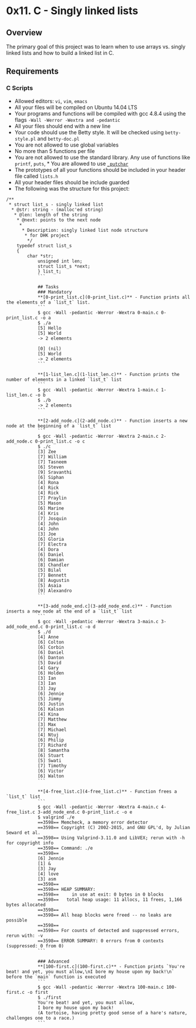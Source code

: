 # 0x11. C - Singly linked lists

## Overview
The primary goal of this project was to learn when to use arrays vs. singly linked lists and how to build a linked list in C.

## Requirements
### C Scripts
* Allowed editors: `vi`, `vim`, `emacs`
* All your files will be compiled on Ubuntu 14.04 LTS
* Your programs and functions will be compiled with gcc 4.8.4 using the flags `-Wall -Werror -Wextra and -pedantic`
* All your files should end with a new line
* Your code should use the Betty style. It will be checked using `betty-style.pl` and `betty-doc.pl`
* You are not allowed to use global variables
* No more than 5 functions per file
* You are not allowed to use the standard library. Any use of functions like `printf`, `puts`, * You are allowed to use [`_putchar`](https://github.com/dhkschool/_putchar.c/blob/master/_putchar.c)
* The prototypes of all your functions should be included in your header file called `lists.h`
* All your header files should be include guarded
* The following was the structure for this project:
```
/**
 * struct list_s - singly linked list
  * @str: string - (malloc'ed string)
   * @len: length of the string
    * @next: points to the next node
     *
      * Description: singly linked list node structure
       * for DHK project
        */
	typedef struct list_s
	{
	    char *str;
	        unsigned int len;
		    struct list_s *next;
		    } list_t;
		    ```

		    ## Tasks
		    ### Mandatory
		    **[0-print_list.c](0-print_list.c)** - Function prints all the elements of a `list_t` list.
		    ```
		    $ gcc -Wall -pedantic -Werror -Wextra 0-main.c 0-print_list.c -o a
		    $ ./a
		    [5] Hello
		    [5] World
		    -> 2 elements

		    [0] (nil)
		    [5] World
		    -> 2 elements
		    ```

		    **[1-list_len.c](1-list_len.c)** - Function prints the number of elements in a linked `list_t` list
		    ```
		    $ gcc -Wall -pedantic -Werror -Wextra 1-main.c 1-list_len.c -o b
		    $ ./b
		    -> 2 elements
		    ```

		    **[2-add_node.c](2-add_node.c)** - Function inserts a new node at the beginning of a `list_t` list
		    ```
		    $ gcc -Wall -pedantic -Werror -Wextra 2-main.c 2-add_node.c 0-print_list.c -o c
		    $ ./c
		    [3] Zee
		    [7] William
		    [7] Tasneem
		    [6] Steven
		    [9] Sravanthi
		    [6] Siphan
		    [4] Rona
		    [4] Rick
		    [4] Rick
		    [7] Praylin
		    [5] Mason
		    [6] Marine
		    [4] Kris
		    [7] Josquin
		    [4] John
		    [4] John
		    [3] Joe
		    [6] Gloria
		    [7] Electra
		    [4] Dora
		    [6] Daniel
		    [6] Damian
		    [8] Chandler
		    [5] Bilal
		    [7] Bennett
		    [8] Augustin
		    [5] Asaia
		    [9] Alexandro
		    ```

		    **[3-add_node_end.c](3-add_node_end.c)** - Function inserts a new node at the end of a `list_t` list
		    ```
		    $ gcc -Wall -pedantic -Werror -Wextra 3-main.c 3-add_node_end.c 0-print_list.c -o d
		    $ ./d
		    [4] Anne
		    [6] Colton
		    [6] Corbin
		    [6] Daniel
		    [6] Danton
		    [5] David
		    [4] Gary
		    [6] Holden
		    [3] Ian
		    [3] Ian
		    [3] Jay
		    [6] Jennie
		    [5] Jimmy
		    [6] Justin
		    [6] Kalson
		    [4] Kina
		    [7] Matthew
		    [3] Max
		    [7] Michael
		    [4] Ntuj
		    [6] Philip
		    [7] Richard
		    [8] Samantha
		    [6] Stuart
		    [5] Swati
		    [7] Timothy
		    [6] Victor
		    [6] Walton
		    ```

		    **[4-free_list.c](4-free_list.c)** - Function frees a `list_t` list
		    ```
		    $ gcc -Wall -pedantic -Werror -Wextra 4-main.c 4-free_list.c 3-add_node_end.c 0-print_list.c -o e
		    $ valgrind ./e
		    ==3598== Memcheck, a memory error detector
		    ==3598== Copyright (C) 2002-2015, and GNU GPL'd, by Julian Seward et al.
		    ==3598== Using Valgrind-3.11.0 and LibVEX; rerun with -h for copyright info
		    ==3598== Command: ./e
		    ==3598==
		    [6] Jennie
		    [1] &
		    [3] Jay
		    [4] love
		    [3] asm
		    ==3598==
		    ==3598== HEAP SUMMARY:
		    ==3598==     in use at exit: 0 bytes in 0 blocks
		    ==3598==   total heap usage: 11 allocs, 11 frees, 1,166 bytes allocated
		    ==3598==
		    ==3598== All heap blocks were freed -- no leaks are possible
		    ==3598==
		    ==3598== For counts of detected and suppressed errors, rerun with: -v
		    ==3598== ERROR SUMMARY: 0 errors from 0 contexts (suppressed: 0 from 0)
		    ```

		    ### Advanced
		    **[100-first.c](100-first.c)** - Function prints `You're beat! and yet, you must allow,\nI bore my house upon my back!\n` before the `main` function is executed
		    ```
		    $ gcc -Wall -pedantic -Werror -Wextra 100-main.c 100-first.c -o first
		    $ ./first
		    You're beat! and yet, you must allow,
		    I bore my house upon my back!
		    (A tortoise, having pretty good sense of a hare's nature, challenges one to a race.)
		    ```


		    